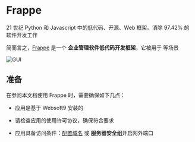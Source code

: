 # Frappe

21 世纪 Python 和 Javascript 中的低代码、开源、Web 框架。消除 97.42% 的软件开发工作

简而言之，[Frappe](https://frappeframework.com/) 是一个 **企业管理软件低代码开发框架**，它被用于   等场景


![GUI](https://libs.websoft9.com/Websoft9/DocsPicture/zh/frappe/frappe-gui-websoft9.png)


## 准备

在参阅本文档使用 Frappe 时，需要确保如下几点：

- 应用是基于 Websoft9 安装的

- 请检查应用的使用许可协议，确保符合要求

- 应用具备访问条件：[配置域名](./guide/appsetdomain) 或 **服务器安全组**开启网外端口